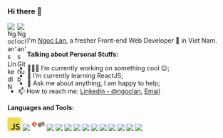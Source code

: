 ### Hi there 👋
<a href="https://www.linkedin.com/in/doanthingoclan98/">
  <img align="left" alt="Ngoclan's LinkedIN" width="22px" src="https://cdn.jsdelivr.net/npm/simple-icons@3.13.0/icons/linkedin.svg" />
</a>
<a href="https://github.com/NgoclanDoan">
  <img align="left" alt="Ngoclan's Github" width="22px" src="https://cdn.jsdelivr.net/npm/simple-icons@v3/icons/github.svg" />
</a>
<br />

I'm [Ngoc Lan](https://www.linkedin.com/in/doan-thi-ngoc-lan-993616188/), a fresher Front-end Web Developer 🚀 in Viet Nam.
  
**Talking about Personal Stuffs:**

- 👨🏽‍💻 I’m currently working on something cool :wink:;
- 🌱 I’m currently learning ReactJS; 
- 💬 Ask me about anything, I am happy to help;
- 📫 How to reach me: [Linkedin - @ngoclan](https://www.linkedin.com/in/doanthingoclan98/), [Email](mailto:dtnlanat13m@gmail.com)


**Languages and Tools:**  

<code><img height="30" src="https://raw.githubusercontent.com/github/explore/80688e429a7d4ef2fca1e82350fe8e3517d3494d/topics/javascript/javascript.png"></code>
<code><img height="30" src="https://cdn.jsdelivr.net/gh/devicons/devicon/icons/typescript/typescript-original.svg"></code>
<code><img height="30" src="https://raw.githubusercontent.com/github/explore/80688e429a7d4ef2fca1e82350fe8e3517d3494d/topics/git/git.png"></code>
<code><img height="30" src="https://cdn.jsdelivr.net/gh/devicons/devicon/icons/bootstrap/bootstrap-original-wordmark.svg"></code>
<code><img height="30" src="https://cdn.jsdelivr.net/gh/devicons/devicon/icons/css3/css3-original.svg"></code>
<code><img height="30" src="https://cdn.jsdelivr.net/gh/devicons/devicon/icons/jest/jest-plain.svg"></code>
<code><img height="30" src="https://cdn.jsdelivr.net/gh/devicons/devicon/icons/mysql/mysql-original-wordmark.svg"></code>
<code><img height="30" src="https://cdn.jsdelivr.net/gh/devicons/devicon/icons/nestjs/nestjs-plain.svg"></code>
<code><img height="30" src="https://cdn.jsdelivr.net/gh/devicons/devicon/icons/nextjs/nextjs-original-wordmark.svg"></code>
<code><img height="30" src="https://cdn.jsdelivr.net/gh/devicons/devicon/icons/nodejs/nodejs-original.svg"></code>
<code><img height="30" src="https://cdn.jsdelivr.net/gh/devicons/devicon/icons/react/react-original.svg"></code>
<code><img height="30" src="https://cdn.jsdelivr.net/gh/devicons/devicon/icons/redux/redux-original.svg"></code>
<code><img height="30" src="https://cdn.jsdelivr.net/gh/devicons/devicon/icons/redis/redis-original.svg"></code>
<code><img height="30" src="https://cdn.jsdelivr.net/gh/devicons/devicon/icons/sequelize/sequelize-original.svg"></code>


